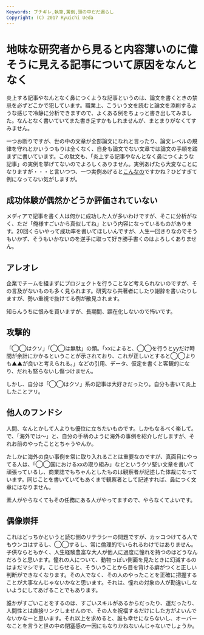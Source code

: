 ```yaml
---
Keywords: ブチギレ,執筆,罵倒,頭の中だだ漏らし
Copyright: (C) 2017 Ryuichi Ueda
---
```


# 地味な研究者から見ると内容薄いのに偉そうに見える記事について原因をなんとなく
炎上する記事やなんとなく鼻につくような記事というのは、論文を書くときの禁忌を必ずどこかで犯しています。職業上、こういう文を読むと論文を添削するような感じで冷静に分析できますので、よくある例をちょっと書き出してみました。なんとなく書いていてまた書き足すかもしれませんが、まとまりがなくてすみません。

一つお断りですが、世の中の文章が全部論文になれと言ったり、論文レベルの規律を守れとかいうつもりは全くなく、自身も論文でない文章では論文の手順を踏まずに書いています。この駄文も、「炎上する記事やなんとなく鼻につくような記事」の実例を挙げてないのでよろしくありません。実例あげたら大変なことになりますが・・・と言いつつ、一つ実例あげると<a href="https://m.newspicks.com/news/651502/body/">こんなの</a>ですかね？ひどすぎて例になってない気がしますが。

<h2>成功体験が偶然かどうか評価されていない</h2>

メディアで記事を書く人は何かに成功した人が多いわけですが、そこに分析がなく、ただ「俺様すごいから真似してね」という内容になっているものがあります。20回くらいやって成功率を書いてほしいんですが、人生一回きりなのでそうもいかず、そうもいかないのを逆手に取って好き勝手書くのはよろしくありません。

<h2>アレオレ</h2>

企業でチームを組まずにプロジェクトを行うことなど考えられないのですが、その言及がないものも多く見られます。研究なら共著者にしたり謝辞を書いたりしますが、勢い重視で抜けてる例が散見されます。

知らんうちに恨みを買いますが、長期間、顕在化しないので怖いです。

<h2>攻撃的</h2>

「◯◯はクソ」「◯◯は無駄」の類。「xxによると、◯◯を行うとyyだけ時間が余計にかかるということが示されており、これが正しいとすると◯◯よりも▲▲が良いと考えられる。」などの引用、データ、仮定を書くと客観的になり、だれも怒らないし傷つけません。

しかし、自分は「◯◯はクソ」系の記事は大好きだったり。自分も書いて炎上したことアリ。

<h2>他人のフンドシ</h2>

人間、なんとかして人よりも優位に立ちたいものです。しかもなるべく楽して。で、「海外では〜」と、自分の手柄のように海外の事例を紹介しだしますが、それお前のやったこととちゃうやんか。

たしかに海外の良い事例を常に取り入れることは重要なのですが、真面目にやってる人は、「◯◯国におけるxxの取り組み」などというクソ堅い文章を書いて頑張っているし、商業誌でもちゃんとしたものは観察者が記述した体裁になっています。同じことを書いていてもあくまで観察者として記述すれば、鼻につく文章にはなりません。

素人がやらなくてもその任務にある人がやってますので、やらなくてよいです。

<h2>偶像崇拝</h2>

これはどっちかというと読む側のリテラシーの問題ですが、カッコつけてる人でもウンコはするし、◯◯するし、常に倫理的でいられるわけではありません。子供ならともかく、人生経験豊富な大人が他人に過度に憧れを持つのはどうなんだろうと思います。憧れの人について、動物っぽい側面を見たときに幻滅するのはまだマシです。こじらせると、そういうことから目を背ける癖がつくと正しい判断ができなくなります。その人でなく、その人のやったことを正確に把握することが大事なんじゃないかなと思います。それは、憧れの対象の人が勘違いしないようにしてあげることでもあります。

誰かがすごいことをするのは、すごいスキルがあるからだったり、運だったり、人間性とは直接リンクしませんので、その人を祝福するだけにした方がよいんでないかなーと思います。それ以上を求めると、誰も幸せにならないし、オーバーなことを言うと世の中の閉塞感の一因にもなりかねないんじゃないでしょうか。

